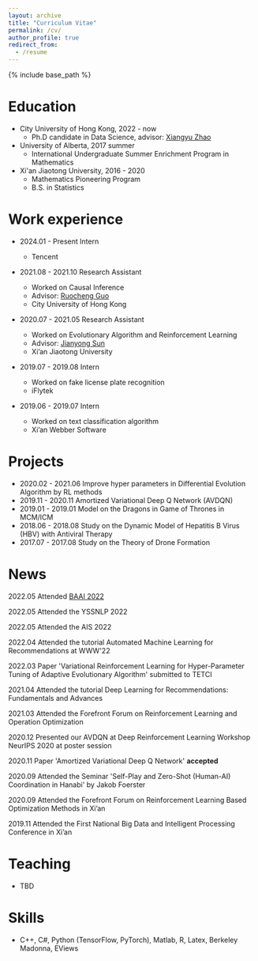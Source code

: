 ```yaml
---
layout: archive
title: "Curriculum Vitae"
permalink: /cv/
author_profile: true
redirect_from:
  - /resume
---
```


{% include base_path %}

Education
======
* City University of Hong Kong, 2022 - now
  * Ph.D candidate in Data Science, advisor: [Xiangyu Zhao](https://zhaoxyai.github.io/) 
* University of Alberta, 2017 summer
  * International Undergraduate Summer Enrichment Program in Mathematics
* Xi'an Jiaotong University, 2016 - 2020
  * Mathematics Pioneering Program
  * B.S. in Statistics

Work experience
======

* 2024.01 - Present Intern
  * Tencent

* 2021.08 - 2021.10 Research Assistant
  * Worked on Causal Inference
  * Advisor: [Ruocheng Guo](https://rguo12.github.io/)
  * City University of Hong Kong

* 2020.07 - 2021.05 Research Assistant
  * Worked on Evolutionary Algorithm and Reinforcement Learning
  * Advisor: [Jianyong Sun](http://gr.xjtu.edu.cn/web/jy.sun)
  * Xi’an Jiaotong University

* 2019.07 - 2019.08 Intern
  * Worked on fake license plate recognition
  * iFlytek

* 2019.06 - 2019.07 Intern
  * Worked on text classification algorithm
  * Xi’an Webber Software

Projects
======
* 2020.02 - 2021.06 Improve hyper parameters in Differential Evolution Algorithm by RL methods
* 2019.11 - 2020.11 Amortized Variational Deep Q Network (AVDQN)
* 2019.01 - 2019.01 Model on the Dragons in Game of Thrones in MCM/ICM
* 2018.06 - 2018.08 Study on the Dynamic Model of Hepatitis B Virus (HBV) with Antiviral Therapy
* 2017.07 - 2017.08 Study on the Theory of Drone Formation
  
News
======
  2022.05 Attended [BAAI 2022](https://2022.baai.ac.cn/)

  2022.05 Attended the YSSNLP 2022
  
  2022.05 Attended the AIS 2022
  
  2022.04 Attended the tutorial Automated Machine Learning for Recommendations at WWW'22
  
  2022.03 Paper 'Variational Reinforcement Learning for Hyper-Parameter Tuning of Adaptive Evolutionary Algorithm' submitted to TETCI
  
  2021.04 Attended the tutorial Deep Learning for Recommendations: Fundamentals and Advances
  
  2021.03 Attended the Forefront Forum on Reinforcement Learning and Operation Optimization
  
  2020.12 Presented our AVDQN at Deep Reinforcement Learning Workshop NeurIPS 2020 at poster session
  
  2020.11 Paper 'Amortized Variational Deep Q Network' **accepted**
  
  2020.09 Attended the Seminar 'Self-Play and Zero-Shot (Human-AI) Coordination in Hanabi' by Jakob Foerster
  
  2020.09 Attended the Forefront Forum on Reinforcement Learning Based Optimization Methods in Xi’an
  
  2019.11 Attended the First National Big Data and Intelligent Processing Conference in Xi’an

Teaching
======
* TBD

Skills
======
* C++, C#, Python (TensorFlow, PyTorch), Matlab, R, Latex, Berkeley Madonna, EViews
